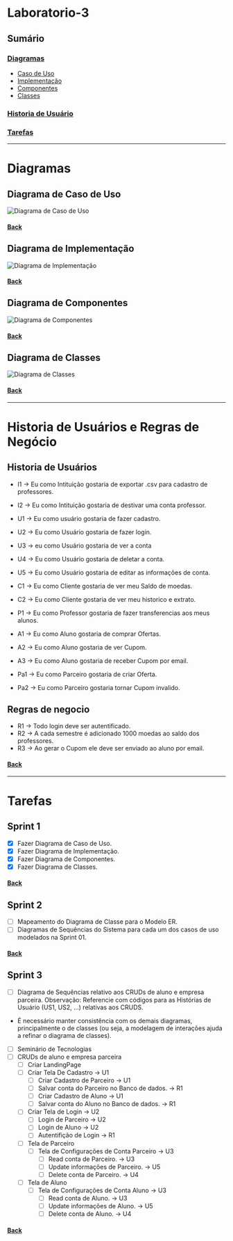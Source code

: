 # Laboratorio-3

## Sumário

### [Diagramas](#diagramas)
- [Caso de Uso](#diagrama-de-caso-de-uso)
- [Implementação](#diagrama-de-implementação)
- [Componentes](#diagrama-de-componentes)
- [Classes](#diagrama-de-classes)
### [Historia de Usuário](#historia-de-usuários-e-regras-de-negócio)

### [Tarefas](#tarefas-1)
---

# Diagramas

## Diagrama de Caso de Uso
![Diagrama de Caso de Uso](./docs/img/Caso%20de%20Uso.png)

#### [Back](#sumário)

## Diagrama de Implementação
![Diagrama de Implementação](./docs/img/Diagrama%20de%20Implementa%C3%A7%C3%A3o.png)

#### [Back](#sumário)

## Diagrama de Componentes
![Diagrama de Componentes](./docs/img/Diagrama%20de%20Componentes.png)

#### [Back](#sumário)

## Diagrama de Classes
![Diagrama de Classes](./docs/img/Diagrama%20de%20Classes.png)

#### [Back](#sumário)
---

# Historia de Usuários e Regras de Negócio

## Historia de Usuários
- I1 -> Eu como Intituição gostaria de exportar .csv para cadastro de professores.
- I2 -> Eu como Intituição gostaria de destivar uma conta professor.

- U1 -> Eu como usuário gostaria de fazer cadastro.
- U2 -> Eu como Usuário gostaria de fazer login.
- U3 -> eu como Usuário gostaria de ver a conta
- U4 -> Eu como Usuário gostaria de deletar a conta.
- U5 -> Eu como Usuário gostaria de editar as informações de conta.

- C1 -> Eu como Cliente gostaria de ver meu Saldo de moedas.
- C2 -> Eu como Cliente gostaria de ver meu historico e extrato.

- P1 -> Eu como Professor gostaria de fazer transferencias aos meus alunos.

- A1 -> Eu como Aluno gostaria de comprar Ofertas.
- A2 -> Eu como Aluno gostaria de ver Cupom.
- A3 -> Eu como Aluno gostaria de receber Cupom por email.

- Pa1 -> Eu como Parceiro gostaria de criar Oferta.
- Pa2 -> Eu como Parceiro gostaria tornar Cupom invalido.

## Regras de negocio
- R1 -> Todo login deve ser autentificado.
- R2 -> A cada semestre é adicionado 1000 moedas ao saldo dos professores. 
- R3 -> Ao gerar o Cupom ele deve ser enviado ao aluno por email.

#### [Back](#sumário)
---

# Tarefas

## Sprint 1
- [x] Fazer Diagrama de Caso de Uso.
- [x] Fazer Diagrama de Implementação.
- [x] Fazer Diagrama de Componentes.
- [x] Fazer Diagrama de Classes.

#### [Back](#sumário)

## Sprint 2
- [ ] Mapeamento do Diagrama de Classe para o Modelo ER.
- [ ] Diagramas de Sequências do Sistema para cada um dos casos de uso modelados na Sprint 01.

#### [Back](#sumário)

## Sprint 3
- [ ] Diagrama de Sequências relativo aos CRUDs de aluno e empresa parceira. 
Observação: Referencie com códigos para as Histórias de Usuário (US1, US2, ...) relativas aos CRUDS. 
- É necessário manter consistência com os demais diagramas, principalmente o de classes (ou seja, a modelagem de interações ajuda a refinar o diagrama de classes).
- [ ] Seminário de Tecnologias
- [ ] CRUDs de aluno e empresa parceira
    - [ ] Criar LandingPage 
    - [ ] Criar Tela De Cadastro -> U1
        - [ ] Criar Cadastro de Parceiro -> U1
        - [ ] Salvar conta do Parceiro no Banco de dados. -> R1
        - [ ] Criar Cadastro de Aluno -> U1
        - [ ] Salvar conta do Aluno no Banco de dados. -> R1
    - [ ] Criar Tela de Login -> U2
        - [ ] Login de Parceiro -> U2
        - [ ] Login de Aluno -> U2
        - [ ] Autentifição de Login -> R1
    
    - [ ] Tela de Parceiro
        - [ ] Tela de Configurações de Conta Parceiro -> U3
            - [ ] Read conta de Parceiro. -> U3
            - [ ] Update informações de Parceiro. -> U5
            - [ ] Delete conta de Parceiro. -> U4

    - [ ] Tela de Aluno 
        - [ ] Tela de Configurações de Conta Aluno -> U3
            - [ ] Read conta de Aluno. -> U3
            - [ ] Update informações de Aluno. -> U5
            - [ ] Delete conta de Aluno. -> U4

#### [Back](#sumário)